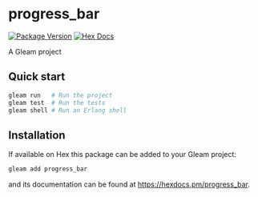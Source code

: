 # progress_bar

[![Package Version](https://img.shields.io/hexpm/v/progress_bar)](https://hex.pm/packages/progress_bar)
[![Hex Docs](https://img.shields.io/badge/hex-docs-ffaff3)](https://hexdocs.pm/progress_bar/)

A Gleam project

## Quick start

```sh
gleam run   # Run the project
gleam test  # Run the tests
gleam shell # Run an Erlang shell
```

## Installation

If available on Hex this package can be added to your Gleam project:

```sh
gleam add progress_bar
```

and its documentation can be found at <https://hexdocs.pm/progress_bar>.
